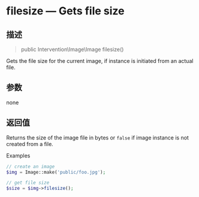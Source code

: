 # filesize — Gets file size

## 描述

> public Intervention\Image\Image filesize()

Gets the file size for the current image, if instance is initiated from an actual file.

## 参数

none


## 返回值

Returns the size of the image file in bytes or `false` if image instance is not created from a file.

Examples

```php
// create an image
$img = Image::make('public/foo.jpg');

// get file size
$size = $img->filesize();
```
